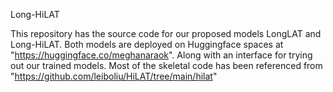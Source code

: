 Long-HiLAT

This repository has the source code for our proposed models LongLAT and Long-HiLAT.
Both models are deployed on Huggingface spaces at "https://huggingface.co/meghanaraok". Along with an interface for trying out our trained models.
Most of the skeletal code has been referenced from "https://github.com/leiboliu/HiLAT/tree/main/hilat"


